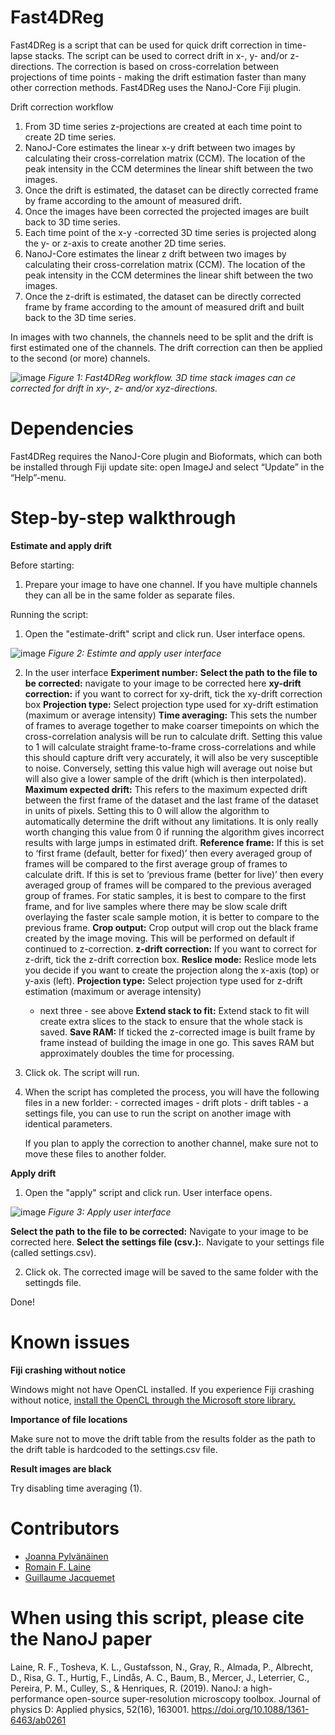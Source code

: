 # Fast4DReg


Fast4DReg is a script that can be used for quick drift correction in time-lapse stacks. The script can be used to correct drift in x-, y- and/or z-directions. The correction is based on cross-correlation between projections of time points - making the drift estimation faster than many other correction methods. Fast4DReg uses the NanoJ-Core Fiji plugin.

Drift correction workflow
1. From 3D time series z-projections are created at each time point to create 2D time series. 
2. NanoJ-Core estimates the linear x-y drift between two images by calculating their cross-correlation matrix (CCM). The location of the peak intensity in the CCM determines the linear shift between the two images. 
3. Once the drift is estimated, the dataset can be directly corrected frame by frame according to the amount of measured drift. 
4. Once the images have been corrected the projected images are built back to 3D time series.
5. Each time point of the x-y -corrected 3D time series is projected along the y- or z-axis to create another 2D time series. 
6. NanoJ-Core estimates the linear z drift between two images by calculating their cross-correlation matrix (CCM). The location of the peak intensity in the CCM determines the linear shift between the two images. 
7. Once the z-drift is estimated, the dataset can be directly corrected frame by frame according to the amount of measured drift and built back to the 3D time series.

In images with two channels, the channels need to be split and the drift is first estimated one of the channels. The drift correction can then be applied to the second (or more) channels.

![image](images/methodDescription.png)
*Figure 1: Fast4DReg workflow. 3D time stack images can ce corrected for drift in xy-, z- and/or xyz-directions.*

# Dependencies

Fast4DReg requires the NanoJ-Core plugin and Bioformats, which can both be installed through Fiji update site: open ImageJ and select “Update” in the “Help”-menu.


# Step-by-step walkthrough

**Estimate and apply drift**

Before starting:
1. Prepare your image to have one channel. If you have multiple channels they can all be in the same folder as separate files.

Running the script:
1. Open the "estimate-drift" script and click run. User interface opens.

![image](images/Fast4DregUI.png)
*Figure 2: Estimte and apply user interface*

2. In the user interface
**Experiment number:**
**Select the path to the file to be corrected:** navigate to your image to be corrected here
**xy-drift correction:** if you want to correct for xy-drift, tick the xy-drift correction box
**Projection type:** Select projection type used for xy-drift estimation (maximum or average intensity) 
**Time averaging:** This sets the number of frames to average together to make coarser timepoints on which the
cross-correlation analysis will be run to calculate drift. Setting this value to 1 will calculate
straight frame-to-frame cross-correlations and while this should capture drift very accurately, it
will also be very susceptible to noise. Conversely, setting this value high will average out noise
but will also give a lower sample of the drift (which is then interpolated).
**Maximum expected drift:** This refers to the maximum expected drift between the first frame of the dataset and the last
frame of the dataset in units of pixels. Setting this to 0 will allow the algorithm to automatically
determine the drift without any limitations. It is only really worth changing this value from 0 if
running the algorithm gives incorrect results with large jumps in estimated drift.
**Reference frame:** If this is set to ‘first frame (default, better for fixed)’ then every averaged group of frames will be
compared to the first average group of frames to calculate drift. If this is set to ‘previous frame
(better for live)’ then every averaged group of frames will be compared to the previous averaged
group of frames. For static samples, it is best to
compare to the first frame, and for live samples where there may be slow scale drift overlaying
the faster scale sample motion, it is better to compare to the previous frame.
**Crop output:** Crop output will crop out the black frame created by the image moving. This will be performed on default if continued to z-correction.
**z-drift correction:** If you want to correct for z-drift, tick the z-drift correction box.
**Reslice mode:** Reslice mode lets you decide if you want to create the projection along the x-axis (top) or y-axis (left).
**Projection type:** Select projection type used for z-drift estimation (maximum or average intensity) 
    - next three - see above
**Extend stack to fit:** Extend stack to fit will create extra slices to the stack to ensure that the whole stack is saved.
**Save RAM:** If ticked the z-corrected image is built frame by frame instead of building the image in one go. This saves RAM but approximately doubles the time for processing.
  
2. Click ok. The script will run.
3. When the script has completed the process, you will have the following files in a new forlder:
       - corrected images
       - drift plots
       - drift tables
       - a settings file, you can use to run the script on another image with identical parameters. 
   
   If you plan to apply the correction to another channel, make sure not to move these files to another folder.
  
**Apply drift**

1. Open the "apply" script and click run. User interface opens.  

![image](images/applyUI.png)
*Figure 3: Apply user interface*


**Select the path to the file to be corrected:** Navigate to your image to be corrected here.
**Select the settings file (csv.):**. Navigate to your settings file (called settings.csv).

2. Click ok. The corrected image will be saved to the same folder with the settingds file.

Done!



# Known issues

**Fiji crashing without notice**

Windows might not have OpenCL installed. If you experience Fiji crashing without notice, [install the OpenCL through the Microsoft store library.](https://www.microsoft.com/en-us/p/opencl-and-opengl-compatibility-pack/9nqpsl29bfff?activetab=pivot:overviewtab)

**Importance of file locations**

Make sure not to move the drift table from the results folder as the path to the drift table is hardcoded to the settings.csv file. 

**Result images are black**

Try disabling time averaging (1).


# Contributors

* [Joanna Pylvänäinen](https://twitter.com/JwPylvanainen)
* [Romain F. Laine](https://twitter.com/LaineBioImaging)
* [Guillaume Jacquemet](https://twitter.com/guijacquemet)



# When using this script, please cite the NanoJ paper

Laine, R. F., Tosheva, K. L., Gustafsson, N., Gray, R., Almada, P., Albrecht, D., Risa, G. T., Hurtig, F., Lindås, A. C., Baum, B., Mercer, J., Leterrier, C., Pereira, P. M., Culley, S., & Henriques, R. (2019). NanoJ: a high-performance open-source super-resolution microscopy toolbox. Journal of physics D: Applied physics, 52(16), 163001. https://doi.org/10.1088/1361-6463/ab0261


